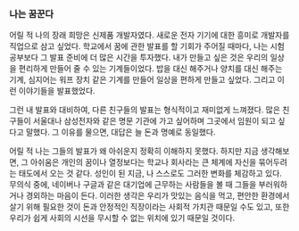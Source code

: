 ### 나는 꿈꾼다

어릴 적 나의 장래 희망은 신제품 개발자였다. 새로운 전자 기기에 대한 흥미로 개발자를 직업으로 삼고 싶었다. 학교에서 꿈에 관한 발표를 할 기회가 주어질 때마다, 나는 시험 공부보다 그 발표 준비에 더 많은 시간을 투자했다. 내가 만들고 싶은 것은 우리의 일상을 편리하게 만들어 줄 수 있는 기계들이었다. 밥을 대신 해주거나 양치를 대신 해주는 기계, 심지어는 워프 장치 같은 기계를 만들어 일상을 편하게 만들고 싶었다. 그리고 이런 이야기들을 발표했었다.

그런 내 발표와 대비하여, 다른 친구들의 발표는 형식적이고 재미없게 느껴졌다. 많은 친구들이 서울대나 삼성전자와 같은 명문 기관에 가고 싶어하며 그곳에서 임원이 되고 싶다고 말했다. 그 이유를 물으면, 대답은 늘 돈과 명예로 동일했다.

어릴 적 나는 그들의 발표가 왜 아쉬운지 정확히 이해하지 못했다. 하지만 지금 생각해보면, 그 아쉬움은 개인의 꿈이나 열정보다는 학교나 회사라는 큰 체계에 자신을 묶어두려는 태도에서 오는 것 같다. 성인이 된 지금, 나 스스로도 그러한 변화를 체감하고 있다. 무의식 중에, 네이버나 구글과 같은 대기업에 근무하는 사람들을 볼 때 그들을 부러워하거나 경외하는 마음이 든다. 이러한 생각은 우리가 맛있는 음식을 먹고, 편안한 환경에서 살기 위해 필요한 것이 돈과 안정적인 직장이라는 사회적 가치관 때문일 수도 있고, 또한 우리가 쉽게 사회의 시선을 무시할 수 없는 위치에 있기 때문일 것이다.
